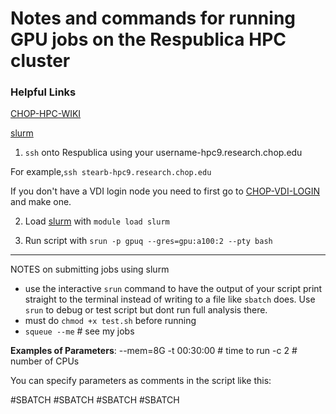 # Notes and commands for running GPU jobs on the Respublica HPC cluster

### Helpful Links
[CHOP-HPC-WIKI](https://wiki.chop.edu/display/RISUD/Respublica)

[slurm](https://slurm.schedmd.com)

 


1) `ssh` onto Respublica using your username-hpc9.research.chop.edu

For example,`ssh stearb-hpc9.research.chop.edu` 

If you don't have a VDI login node you need to first go to
[CHOP-VDI-LOGIN](https://wiki.chop.edu/pages/viewpage.action?pageId=261754446) and make one.


2) Load [slurm](https://slurm.schedmd.com) with `module load slurm`

3)  Run script with `srun -p gpuq --gres=gpu:a100:2 --pty bash`


-------------------------------

NOTES on submitting jobs using slurm
- use the interactive `srun` command to have the output of your script print straight to the terminal
  instead of writing to a file like `sbatch` does. Use `srun` to debug or test script but dont run full analysis there.
- must do `chmod +x test.sh` before running
- `squeue --me`       # see my jobs

  
**Examples of Parameters**:
--mem=8G
-t  00:30:00 # time to run
-c 2 # number of CPUs

You can specify parameters as comments in the script like this:

#SBATCH
#SBATCH
#SBATCH
#SBATCH


